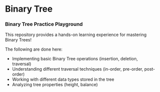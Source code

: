 # Binary Tree
### Binary Tree Practice Playground
This repository provides a hands-on learning experience for mastering Binary Trees!


The following are done here:
- Implementing basic Binary Tree operations (insertion, deletion, traversal)
- Understanding different traversal techniques (in-order, pre-order, post-order)
- Working with different data types stored in the tree
- Analyzing tree properties (height, balance)
